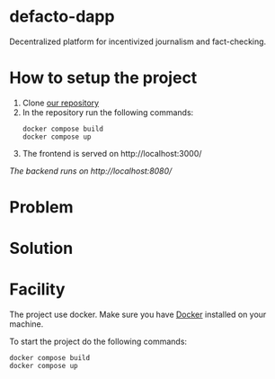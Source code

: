 # defacto-dapp
Decentralized platform for incentivized journalism and fact-checking.

# How to setup the project
1) Clone [our repository][0]
2) In the repository run the following commands:
    ```
    docker compose build
    docker compose up
    ```
3) The frontend is served on http://localhost:3000/

*The backend runs on http://localhost:8080/*

# Problem

# Solution

# Facility
The project use docker. Make sure you have [Docker][1] installed on your machine.

To start the project do the following commands:
```
docker compose build
docker compose up
``` 

[0]: git@github.com:clement4saunier/defacto-dapp.git
[1]: https://docs.docker.com/engine/install/
